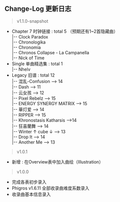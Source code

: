 ## Change-Log 更新日志
> v1.1.0-snapshot <br>
+ Chapter 7 时钟链接 : total 5 （预期还有1~2首隐藏曲） <br>
    |-- Clock Paradox <br>
    |-- Chronologika <br>
    |-- Chronomia <br>
    |-- Chronos Collapse - La Campanella <br>
    |-- Nick of Time <br>
+ Single 单曲精选集  : total 1 <br>
    |-- Nhelv <br>
+ Legacy 旧谱 : total 12 <br>
    |-- 混乱-Confusion --> 14 <br>
    |-- Dash --> 11 <br>
    |-- 云女孩 --> 12 <br>
    |-- Pixel Rebelz --> 15 <br>
    |-- ENERGY SYNERGY MATRIX --> 15 <br>
    |-- 華灯爱 --> 14 <br>
    |-- RIPPER --> 15 <br>
    |-- Khronostasis Katharsis -->14 <br>
    |-- 狂喜蘭舞 --> 14 <br>
    |-- Winter ↑ cube ↓ --> 13 <br>
    |-- Drop It --> 14 <br>
    |-- Another Me --> 13 <br>
> v1.0.1 <br>
+ 新增 : 在Overview表中加入曲绘（Illustration）
> v1.0.0
+ 完成各表初步录入
+ Phigros v1.6.11 全部收录曲难度系数录入
+ 收录曲基本信息录入